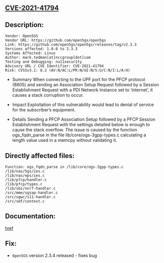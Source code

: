 ## [CVE-2021-41794]()
## Description:

```
Vendor: Open5GS
Vendor URL: https://github.com/open5gs/open5gs
Link: https://github.com/open5gs/open5gs/releases/tag/v2.3.3
Versions affected: 1.0.0 to 2.3.3
Systems Affected: Linux
Author: mark.tedman[at]nccgroup[dot]com
Testing and Debugging: nu11secur1ty
Advisory URL / CVE Identifier: CVE-2021-41794
Risk: CVSSv3.1: 8.2 (AV:N/AC:L/PR:N/UI:N/S:U/C:N/I:L/A:H)
```

- Summary
When connecting to the UPF port for the PFCP protocol (8805) and sending an Association Setup Request followed by a Session Establishment Request with a PDI Network Instance set to ‘internet’, it causes a stack corruption to occur.


- Impact
Exploitation of this vulnerability would lead to denial of service for the subscriber’s equipment.

- Details
Sending a PFCP Association Setup followed by a PFCP Session Establishment Request with the settings detailed below is enough to cause the stack overflow.  The issue is caused by the function ogs_fqdn_parse in the file lib/core/ogs-3gpp-types.c calculating a length value used in a memcpy without validating it.

## Directly affected files:

```
Function: ogs_fqdn_parse in /lib/core/ogs-3gpp-types.c
/lib/nas/5gs/ies.c
/lib/nas/eps/ies.c
/lib/pfcp/handler.c
/lib/pfcp/types.c
/lib/sbi/nnrf-handler.c
/src/mme/sgsap-handler.c
/src/sgwc/s11-handler.c
/src/smf/context.c
```
## Documentation:
[href](https://open5gs.org/open5gs/docs/)

## Fix:
- `Open5GS` version 2.3.4 released - fixes bug
